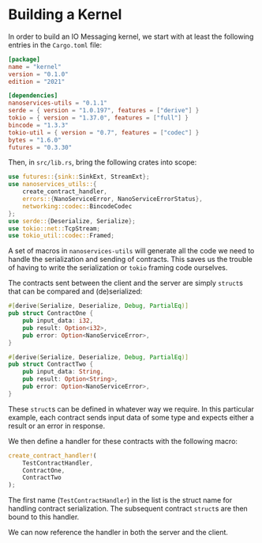 # Building a Kernel

In order to build an IO Messaging kernel, we start with at least the following entries in the `Cargo.toml` file:

```toml
[package]
name = "kernel"
version = "0.1.0"
edition = "2021"

[dependencies]
nanoservices-utils = "0.1.1"
serde = { version = "1.0.197", features = ["derive"] }
tokio = { version = "1.37.0", features = ["full"] }
bincode = "1.3.3"
tokio-util = { version = "0.7", features = ["codec"] }
bytes = "1.6.0"
futures = "0.3.30"
```

Then, in `src/lib.rs`, bring the following crates into scope:

```rust
use futures::{sink::SinkExt, StreamExt};
use nanoservices_utils::{
    create_contract_handler,
    errors::{NanoServiceError, NanoServiceErrorStatus},
    networking::codec::BincodeCodec
};
use serde::{Deserialize, Serialize};
use tokio::net::TcpStream;
use tokio_util::codec::Framed;
```

A set of macros in `nanoservices-utils` will generate all the code we need to handle the serialization and sending of contracts.
This saves us the trouble of having to write the serialization or `tokio` framing code ourselves.

The contracts sent between the client and the server are simply `struct`s that can be compared and (de)serialized:

```rust
#[derive(Serialize, Deserialize, Debug, PartialEq)]
pub struct ContractOne {
    pub input_data: i32,
    pub result: Option<i32>,
    pub error: Option<NanoServiceError>,
}

#[derive(Serialize, Deserialize, Debug, PartialEq)]
pub struct ContractTwo {
    pub input_data: String,
    pub result: Option<String>,
    pub error: Option<NanoServiceError>,
}
```

These `struct`s can be defined in whatever way we require.
In this particular example, each contract sends input data of some type and expects either a result or an error in response.

We then define a handler for these contracts with the following macro:

```rust
create_contract_handler!(
    TestContractHandler,
    ContractOne,
    ContractTwo
);
```

The first name (`TestContractHandler`) in the list is the struct name for handling contract serialization.
The subsequent contract `struct`s are then bound to this handler.

We can now reference the handler in both the server and the client.
